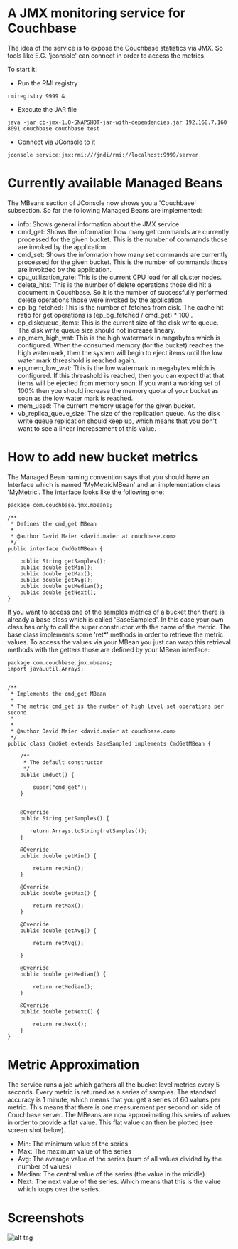 # A JMX monitoring service for Couchbase

The idea of the service is to expose the Couchbase statistics via JMX. So tools like E.G. 'jconsole' can connect in order to access the metrics.

To start it:

* Run the RMI registry
```
rmiregistry 9999 &
```

* Execute the JAR file
```
java -jar cb-jmx-1.0-SNAPSHOT-jar-with-dependencies.jar 192.168.7.160 8091 couchbase couchbase test
```

* Connect via JConsole to it
```
jconsole service:jmx:rmi:///jndi/rmi://localhost:9999/server
```


# Currently available Managed Beans
The MBeans section of JConsole now shows you a 'Couchbase' subsection. So far the following Managed Beans are implemented:

* info: Shows general information about the JMX service
* cmd_get: Shows the information how many get commands are currently processed for the given bucket. This is the number of commands those are invoked by the application.
* cmd_set: Shows the information how many set commands are currently processed for the given bucket. This is the number of commands those are invokded by the application.
* cpu_utilization_rate: This is the current CPU load for all cluster nodes.
* delete_hits: This is the number of delete operations those did hit a document in Couchbase. So it is the number of successfully performed delete operations those were invoked by the application.
* ep_bg_fetched: This is the number of fetches from disk. The cache hit ratio for get operations is (ep_bg_fetched / cmd_get) * 100 .
* ep_diskqueue_items: This is the current size of the disk write queue. The disk write queue size should not increase lineary.
* ep_mem_high_wat: This is the high watermark in megabytes which is configured. When the consumed memory (for the bucket) reaches the high watermark, then the system will begin to eject items until the low water mark threashold is reached again.
* ep_mem_low_wat: This is the low watermark in megabytes which is configured. If this threashold is reached, then you can expect that that items will be ejected from memory soon. If you want a working set of 100% then you should increase the memory quota of your bucket as soon as the low water mark is reached.
* mem_used: The current memory usage for the given bucket.
* vb_replica_queue_size: The size of the replication queue. As the disk write queue replication should keep up, which means that you don't want to see a linear increasement of this value.

# How to add new bucket metrics

The Managed Bean naming convention says that you should have an Interface which is named 'MyMetricMBean' and an implementation class 'MyMetric'. The interface looks like the following one:

```
package com.couchbase.jmx.mbeans;

/**
 * Defines the cmd_get MBean
 * 
 * @author David Maier <david.maier at couchbase.com>
 */
public interface CmdGetMBean {
    
    public String getSamples();
    public double getMin();
    public double getMax();
    public double getAvg();
    public double getMedian();
    public double getNext();
}
```

If you want to access one of the samples metrics of a bucket then there is already a base class which is called 'BaseSampled'. In this case your own class has only to call the super constructor with the name of the metric. The base class implements some 'ret*' methods in order to retrieve the metric values. To access the values via your MBean you just can wrap this retrieval methods with the getters those are defined by your MBean interface:

```
package com.couchbase.jmx.mbeans;
import java.util.Arrays;


/**
 * Implements the cmd_get MBean
 * 
 * The metric cmd_get is the number of high level set operations per second.
 * 
 * 
 * @author David Maier <david.maier at couchbase.com>
 */
public class CmdGet extends BaseSampled implements CmdGetMBean {
         
    /**
     * The default constructor
     */
    public CmdGet() {

        super("cmd_get");
    }
   
    
    @Override
    public String getSamples() {
        
       return Arrays.toString(retSamples());
    }
    
    @Override
    public double getMin() {
        
        return retMin();
    }
    
    @Override
    public double getMax() {
        
        return retMax();
    }

    @Override
    public double getAvg() {
             
        return retAvg();
        
    }

    @Override
    public double getMedian() {
        
        return retMedian();
    }   

    @Override
    public double getNext() {
        
        return retNext();
    }
}

```

# Metric Approximation

The service runs a job which gathers all the bucket level metrics every 5 seconds. Every metric is returned as a series of samples. The standard accuracy is 1 minute, which means that you get a series of 60 values per metric. This means that there is one measurement per second on side of Couchbase server. The MBeans are now approximating this series of values in order to provide a flat value. This flat value can then be plotted (see screen shot below).

* Min: The minimum value of the series
* Max: The maximum value of the series
* Avg: The average value of the series (sum of all values divided by the number of values)
* Median: The central value of the series (the value in the middle)
* Next: The next value of the series. Which means that this is the value which loops over the series.


# Screenshots
![alt tag](https://raw.github.com/dmaier-couchbase/cb-jmx/master/assets/screen2.png)

